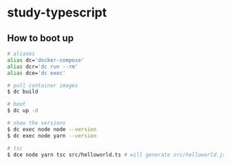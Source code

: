 # study-typescript

## How to boot up

```sh
# aliases
alias dc='docker-compose'
alias dcr='dc run --rm'
alias dce='dc exec'
```

```sh
# pull container images
$ dc build

# boot
$ dc up -d

# show the versions
$ dc exec node node --version
$ dc exec node yarn --version

# tsc
$ dce node yarn tsc src/helloworld.ts # will generate src/helloworld.js
```

